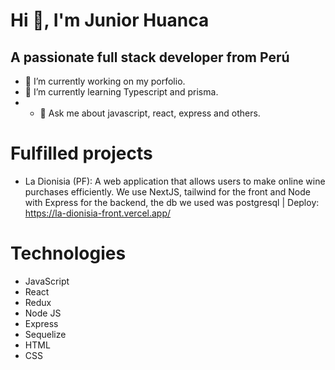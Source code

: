 # Hi 👋, I'm Junior Huanca
## A passionate full stack developer from Perú
- 🔭 I’m currently working on my porfolio.
- 🌱 I’m currently learning Typescript and prisma.
- - 💬 Ask me about javascript, react, express and others.
# Fulfilled projects

- La Dionisia (PF): A web application that allows users to make online wine purchases efficiently. We use NextJS, tailwind for the front and Node with Express for the backend, the db we used was postgresql | Deploy: https://la-dionisia-front.vercel.app/

# Technologies

- JavaScript 
- React
- Redux
- Node JS
- Express
- Sequelize
- HTML
- CSS


<!--
**JuniorHuanca/JuniorHuanca** is a ✨ _special_ ✨ repository because its `README.md` (this file) appears on your GitHub profile.

Here are some ideas to get you started:

- 🔭 I’m currently working on ...
- 🌱 I’m currently learning ...
- 👯 I’m looking to collaborate on ...
- 🤔 I’m looking for help with ...
- 💬 Ask me about ...
- 📫 How to reach me: ...
- 😄 Pronouns: ...
- ⚡ Fun fact: ...
-->
